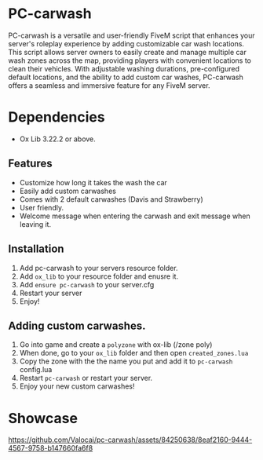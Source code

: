 # PC-carwash

PC-carwash is a versatile and user-friendly FiveM script that enhances your server's roleplay experience by adding customizable car wash locations. This script allows server owners to easily create and manage multiple car wash zones across the map, providing players with convenient locations to clean their vehicles. With adjustable washing durations, pre-configured default locations, and the ability to add custom car washes, PC-carwash offers a seamless and immersive feature for any FiveM server.

# Dependencies
- Ox Lib 3.22.2 or above.

## Features

- Customize how long it takes the wash the car
- Easily add custom carwashes
- Comes with 2 default carwashes (Davis and Strawberry)
- User friendly.
- Welcome message when entering the carwash and exit message when leaving it.

## Installation

1. Add pc-carwash to your servers resource folder.
4. Add `ox_lib` to your resource folder and enusre it.
3. Add `ensure pc-carwash` to your server.cfg
4. Restart your server
5. Enjoy!

## Adding custom carwashes.
1. Go into game and create a `polyzone` with ox-lib (/zone poly)
2. When done, go to your `ox_lib` folder and then open `created_zones.lua`
3. Copy the zone with the the name you put and add it to `pc-carwash` config.lua
4. Restart `pc-carwash` or restart your server.
5. Enjoy your new custom carwashes!

# Showcase


https://github.com/Valocai/pc-carwash/assets/84250638/8eaf2160-9444-4567-9758-b147660fa6f8

